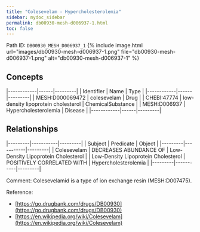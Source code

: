 ```yaml
---
title: "Colesevelam - Hypercholesterolemia"
sidebar: mydoc_sidebar
permalink: db00930-mesh-d006937-1.html
toc: false 
---
```



Path ID: `DB00930_MESH_D006937_1`
{% include image.html url="images/db00930-mesh-d006937-1.png" file="db00930-mesh-d006937-1.png" alt="db00930-mesh-d006937-1" %}

## Concepts

|------------|------|---------|
| Identifier | Name | Type    |
|------------|------|---------|
| MESH:D000069472 | colesevelam | Drug |
| CHEBI:47774 | low-density lipoprotein cholesterol | ChemicalSubstance |
| MESH:D006937 | Hypercholesterolemia | Disease |
|------------|------|---------|

## Relationships

|---------|-----------|---------|
| Subject | Predicate | Object  |
|---------|-----------|---------|
| Colesevelam | DECREASES ABUNDANCE OF | Low-Density Lipoprotein Cholesterol |
| Low-Density Lipoprotein Cholesterol | POSITIVELY CORRELATED WITH | Hypercholesterolemia |
|---------|-----------|---------|

Comment: Colesevelamid is a type of ion exchange resin (MESH:D007475).

Reference: 
  - [https://go.drugbank.com/drugs/DB00930](https://go.drugbank.com/drugs/DB00930)
  - [https://en.wikipedia.org/wiki/Colesevelam](https://en.wikipedia.org/wiki/Colesevelam)
